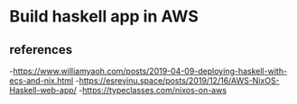 # Build haskell app in AWS

## references
-<https://www.williamyaoh.com/posts/2019-04-09-deploying-haskell-with-ecs-and-nix.html>
-<https://esrevinu.space/posts/2019/12/16/AWS-NixOS-Haskell-web-app/>
-<https://typeclasses.com/nixos-on-aws>
